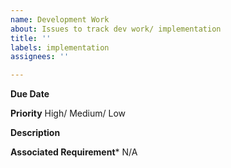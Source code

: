 ```yaml
---
name: Development Work
about: Issues to track dev work/ implementation
title: ''
labels: implementation
assignees: ''

---
```


**Due Date**

**Priority**
High/ Medium/ Low

**Description**

**Associated Requirement***
N/A
